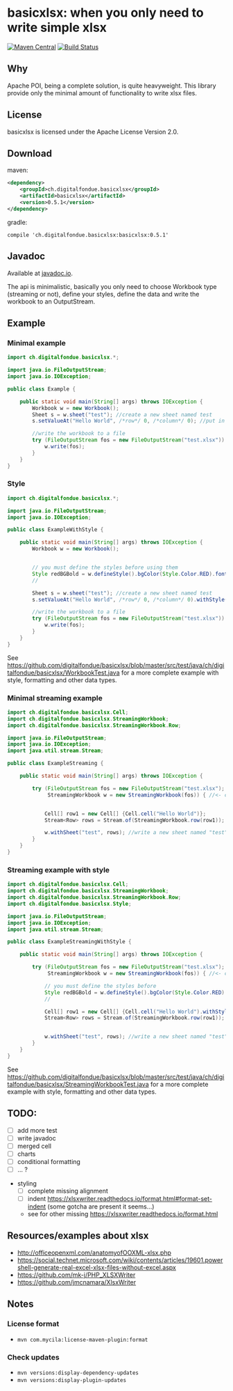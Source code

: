 # basicxlsx: when you only need to write simple xlsx

[![Maven Central](https://img.shields.io/maven-central/v/ch.digitalfondue.basicxlsx/basicxlsx.svg)](https://search.maven.org/search?q=g:ch.digitalfondue.basicxlsx)
[![Build Status](https://img.shields.io/github/actions/workflow/status/digitalfondue/basicxslx/.github/workflows/maven.yml)](https://github.com/digitalfondue/basicxlsx/actions?query=workflow%3A%22Java+CI+with+Maven%22)

## Why

Apache POI, being a complete solution, is quite heavyweight.
This library provide only the minimal amount of functionality to
write xlsx files.

## License
basicxlsx is licensed under the Apache License Version 2.0.

## Download

maven:

```xml
<dependency>
    <groupId>ch.digitalfondue.basicxlsx</groupId>
    <artifactId>basicxlsx</artifactId>
    <version>0.5.1</version>
</dependency>
```

gradle:

```
compile 'ch.digitalfondue.basicxlsx:basicxlsx:0.5.1'
```

## Javadoc

Available at [javadoc.io](http://javadoc.io/doc/ch.digitalfondue.basicxlsx/basicxlsx/).
 
The api is minimalistic, basically you only need to choose Workbook type (streaming or not),
 define your styles, define the data and write the workbook to an OutputStream. 

## Example

### Minimal example

```java
import ch.digitalfondue.basicxlsx.*;

import java.io.FileOutputStream;
import java.io.IOException;

public class Example {

    public static void main(String[] args) throws IOException {
        Workbook w = new Workbook();
        Sheet s = w.sheet("test"); //create a new sheet named test
        s.setValueAt("Hello World", /*row*/ 0, /*column*/ 0); //put in "A1" the value "Hello World"

        //write the workbook to a file
        try (FileOutputStream fos = new FileOutputStream("test.xlsx")) {
            w.write(fos);
        }
    }
}

```

### Style

```java
import ch.digitalfondue.basicxlsx.*;

import java.io.FileOutputStream;
import java.io.IOException;

public class ExampleWithStyle {

    public static void main(String[] args) throws IOException {
        Workbook w = new Workbook();


        // you must define the styles before using them
        Style redBGBold = w.defineStyle().bgColor(Style.Color.RED).font().bold(true).build();
        //

        Sheet s = w.sheet("test"); //create a new sheet named test
        s.setValueAt("Hello World", /*row*/ 0, /*column*/ 0).withStyle(redBGBold); //put in "A1" the value "Hello World", set the style to the cell

        //write the workbook to a file
        try (FileOutputStream fos = new FileOutputStream("test.xlsx")) {
            w.write(fos);
        }
    }
}

```

See https://github.com/digitalfondue/basicxlsx/blob/master/src/test/java/ch/digitalfondue/basicxlsx/WorkbookTest.java
for a more complete example with style, formatting and other data types.

### Minimal streaming example

```java
import ch.digitalfondue.basicxlsx.Cell;
import ch.digitalfondue.basicxlsx.StreamingWorkbook;
import ch.digitalfondue.basicxlsx.StreamingWorkbook.Row;

import java.io.FileOutputStream;
import java.io.IOException;
import java.util.stream.Stream;

public class ExampleStreaming {

    public static void main(String[] args) throws IOException {

        try (FileOutputStream fos = new FileOutputStream("test.xlsx");
             StreamingWorkbook w = new StreamingWorkbook(fos)) { //<- create a StreamingWorkbook: it require the outputstream


            Cell[] row1 = new Cell[] {Cell.cell("Hello World")};
            Stream<Row> rows = Stream.of(StreamingWorkbook.row(row1));

            w.withSheet("test", rows); //write a new sheet named "test" with the stream of rows
        }
    }
}
```


### Streaming example with style

```java
import ch.digitalfondue.basicxlsx.Cell;
import ch.digitalfondue.basicxlsx.StreamingWorkbook;
import ch.digitalfondue.basicxlsx.StreamingWorkbook.Row;
import ch.digitalfondue.basicxlsx.Style;

import java.io.FileOutputStream;
import java.io.IOException;
import java.util.stream.Stream;

public class ExampleStreamingWithStyle {

    public static void main(String[] args) throws IOException {

        try (FileOutputStream fos = new FileOutputStream("test.xlsx");
             StreamingWorkbook w = new StreamingWorkbook(fos)) { //<- create a StreamingWorkbook: it require the outputstream

            // you must define the styles before
            Style redBGBold = w.defineStyle().bgColor(Style.Color.RED).font().bold(true).build();
            //

            Cell[] row1 = new Cell[] {Cell.cell("Hello World").withStyle(redBGBold)};
            Stream<Row> rows = Stream.of(StreamingWorkbook.row(row1));


            w.withSheet("test", rows); //write a new sheet named "test" with the stream of rows
        }
    }
}
```

See https://github.com/digitalfondue/basicxlsx/blob/master/src/test/java/ch/digitalfondue/basicxlsx/StreamingWorkbookTest.java
for a more complete example with style, formatting and other data types.


## TODO:

 - [ ] add more test
 - [ ] write javadoc
 - [ ] merged cell
 - [ ] charts
 - [ ] conditional formatting
 - [ ] ... ?
 - styling
    - [ ] complete missing alignment
    - [ ] indent https://xlsxwriter.readthedocs.io/format.html#format-set-indent (some gotcha are present it seems...)
    - see for other missing https://xlsxwriter.readthedocs.io/format.html

## Resources/examples about xlsx

- http://officeopenxml.com/anatomyofOOXML-xlsx.php
- https://social.technet.microsoft.com/wiki/contents/articles/19601.powershell-generate-real-excel-xlsx-files-without-excel.aspx
- https://github.com/mk-j/PHP_XLSXWriter
- https://github.com/jmcnamara/XlsxWriter

## Notes

### License format
- `mvn com.mycila:license-maven-plugin:format`

### Check updates
- `mvn versions:display-dependency-updates`
- `mvn versions:display-plugin-updates`
